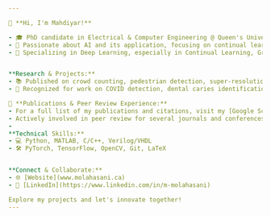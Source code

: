 ```yaml
---

👋 **Hi, I'm Mahdiyar!** 

- 🎓 PhD candidate in Electrical & Computer Engineering @ Queen's University, Kingston, Ontario, Canada.
- 🌟 Passionate about AI and its application, focusing on continual learning, super-resolution, neuromorphic systems
- 🔬 Specializing in Deep Learning, especially in Continual Learning, Gradient Manipulation, and Domain Generalization.   


**Research & Projects:**
- 📚 Published on crowd counting, pedestrian detection, super-resolution, and biomedical image processing. 
- 🏅 Recognized for work on COVID detection, dental caries identification, and super-resolution. 

📖 **Publications & Peer Review Experience:**
- For a full list of my publications and citations, visit my [Google Scholar](https://scholar.google.com/citations?user=cXDt3NQAAAAJ&hl=en).
- Actively involved in peer review for several journals and conferences in the field of AI and machine vision.
- 
**Technical Skills:**
- 💻 Python, MATLAB, C/C++, Verilog/VHDL
- 🛠 PyTorch, TensorFlow, OpenCV, Git, LaTeX


**Connect & Collaborate:**
- 🌐 [Website](www.molahasani.ca) 
- 🔗 [LinkedIn](https://www.linkedin.com/in/m-molahasani)

Explore my projects and let's innovate together!
---
```

